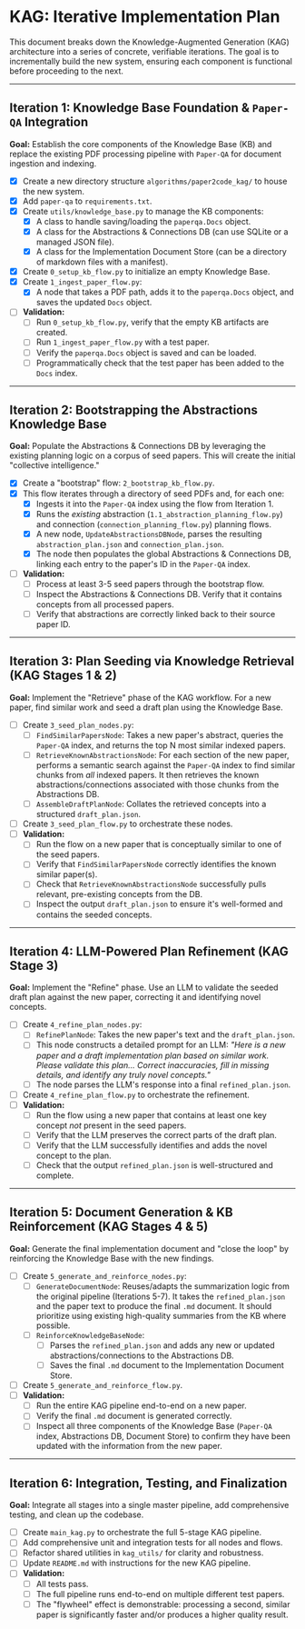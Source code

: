 # KAG: Iterative Implementation Plan

This document breaks down the Knowledge-Augmented Generation (KAG) architecture into a series of concrete, verifiable iterations. The goal is to incrementally build the new system, ensuring each component is functional before proceeding to the next.

---

## Iteration 1: Knowledge Base Foundation & `Paper-QA` Integration

**Goal:** Establish the core components of the Knowledge Base (KB) and replace the existing PDF processing pipeline with `Paper-QA` for document ingestion and indexing.

-[x] Create a new directory structure `algorithms/paper2code_kag/` to house the new system.
-[x] Add `paper-qa` to `requirements.txt`.
-[x] Create `utils/knowledge_base.py` to manage the KB components:
    -[x] A class to handle saving/loading the `paperqa.Docs` object.
    -[x] A class for the Abstractions & Connections DB (can use SQLite or a managed JSON file).
    -[x] A class for the Implementation Document Store (can be a directory of markdown files with a manifest).
-[x] Create `0_setup_kb_flow.py` to initialize an empty Knowledge Base.
-[x] Create `1_ingest_paper_flow.py`:
    -[x] A node that takes a PDF path, adds it to the `paperqa.Docs` object, and saves the updated `Docs` object.
-[ ] **Validation:**
    -[ ] Run `0_setup_kb_flow.py`, verify that the empty KB artifacts are created.
    -[ ] Run `1_ingest_paper_flow.py` with a test paper.
    -[ ] Verify the `paperqa.Docs` object is saved and can be loaded.
    -[ ] Programmatically check that the test paper has been added to the `Docs` index.

---

## Iteration 2: Bootstrapping the Abstractions Knowledge Base

**Goal:** Populate the Abstractions & Connections DB by leveraging the existing planning logic on a corpus of seed papers. This will create the initial "collective intelligence."

-[x] Create a "bootstrap" flow: `2_bootstrap_kb_flow.py`.
-[x] This flow iterates through a directory of seed PDFs and, for each one:
    -[x] Ingests it into the `Paper-QA` index using the flow from Iteration 1.
    -[x] Runs the *existing* abstraction (`1.1_abstraction_planning_flow.py`) and connection (`connection_planning_flow.py`) planning flows.
    -[x] A new node, `UpdateAbstractionsDBNode`, parses the resulting `abstraction_plan.json` and `connection_plan.json`.
    -[x] The node then populates the global Abstractions & Connections DB, linking each entry to the paper's ID in the `Paper-QA` index.
-[ ] **Validation:**
    -[ ] Process at least 3-5 seed papers through the bootstrap flow.
    -[ ] Inspect the Abstractions & Connections DB. Verify that it contains concepts from all processed papers.
    -[ ] Verify that abstractions are correctly linked back to their source paper ID.

---

## Iteration 3: Plan Seeding via Knowledge Retrieval (KAG Stages 1 & 2)

**Goal:** Implement the "Retrieve" phase of the KAG workflow. For a new paper, find similar work and seed a draft plan using the Knowledge Base.

-[ ] Create `3_seed_plan_nodes.py`:
    -[ ] `FindSimilarPapersNode`: Takes a new paper's abstract, queries the `Paper-QA` index, and returns the top N most similar indexed papers.
    -[ ] `RetrieveKnownAbstractionsNode`: For each section of the new paper, performs a semantic search against the `Paper-QA` index to find similar chunks from *all* indexed papers. It then retrieves the known abstractions/connections associated with those chunks from the Abstractions DB.
    -[ ] `AssembleDraftPlanNode`: Collates the retrieved concepts into a structured `draft_plan.json`.
-[ ] Create `3_seed_plan_flow.py` to orchestrate these nodes.
-[ ] **Validation:**
    -[ ] Run the flow on a new paper that is conceptually similar to one of the seed papers.
    -[ ] Verify that `FindSimilarPapersNode` correctly identifies the known similar paper(s).
    -[ ] Check that `RetrieveKnownAbstractionsNode` successfully pulls relevant, pre-existing concepts from the DB.
    -[ ] Inspect the output `draft_plan.json` to ensure it's well-formed and contains the seeded concepts.

---

## Iteration 4: LLM-Powered Plan Refinement (KAG Stage 3)

**Goal:** Implement the "Refine" phase. Use an LLM to validate the seeded draft plan against the new paper, correcting it and identifying novel concepts.

-[ ] Create `4_refine_plan_nodes.py`:
    -[ ] `RefinePlanNode`: Takes the new paper's text and the `draft_plan.json`.
    -[ ] This node constructs a detailed prompt for an LLM: *"Here is a new paper and a draft implementation plan based on similar work. Please validate this plan... Correct inaccuracies, fill in missing details, and identify any truly novel concepts."*
    -[ ] The node parses the LLM's response into a final `refined_plan.json`.
-[ ] Create `4_refine_plan_flow.py` to orchestrate the refinement.
-[ ] **Validation:**
    -[ ] Run the flow using a new paper that contains at least one key concept *not* present in the seed papers.
    -[ ] Verify that the LLM preserves the correct parts of the draft plan.
    -[ ] Verify that the LLM successfully identifies and adds the novel concept to the plan.
    -[ ] Check that the output `refined_plan.json` is well-structured and complete.

---

## Iteration 5: Document Generation & KB Reinforcement (KAG Stages 4 & 5)

**Goal:** Generate the final implementation document and "close the loop" by reinforcing the Knowledge Base with the new findings.

-[ ] Create `5_generate_and_reinforce_nodes.py`:
    -[ ] `GenerateDocumentNode`: Reuses/adapts the summarization logic from the original pipeline (Iterations 5-7). It takes the `refined_plan.json` and the paper text to produce the final `.md` document. It should prioritize using existing high-quality summaries from the KB where possible.
    -[ ] `ReinforceKnowledgeBaseNode`:
        -[ ] Parses the `refined_plan.json` and adds any new or updated abstractions/connections to the Abstractions DB.
        -[ ] Saves the final `.md` document to the Implementation Document Store.
-[ ] Create `5_generate_and_reinforce_flow.py`.
-[ ] **Validation:**
    -[ ] Run the entire KAG pipeline end-to-end on a new paper.
    -[ ] Verify the final `.md` document is generated correctly.
    -[ ] Inspect all three components of the Knowledge Base (`Paper-QA` index, Abstractions DB, Document Store) to confirm they have been updated with the information from the new paper.

---

## Iteration 6: Integration, Testing, and Finalization

**Goal:** Integrate all stages into a single master pipeline, add comprehensive testing, and clean up the codebase.

-[ ] Create `main_kag.py` to orchestrate the full 5-stage KAG pipeline.
-[ ] Add comprehensive unit and integration tests for all nodes and flows.
-[ ] Refactor shared utilities in `kag_utils/` for clarity and robustness.
-[ ] Update `README.md` with instructions for the new KAG pipeline.
-[ ] **Validation:**
    -[ ] All tests pass.
    -[ ] The full pipeline runs end-to-end on multiple different test papers.
    -[ ] The "flywheel" effect is demonstrable: processing a second, similar paper is significantly faster and/or produces a higher quality result. 
